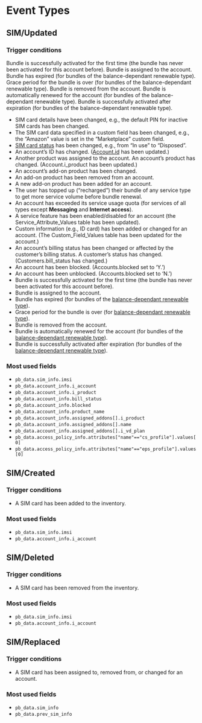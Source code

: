 # Event Types

## SIM/Updated

### Trigger conditions

Bundle is successfully activated for the first time (the bundle has never been activated for this account before).
Bundle is assigned to the account.
Bundle has expired (for bundles of the balance-dependant renewable type).
Grace period for the bundle is over (for bundles of the balance-dependant renewable type).
Bundle is removed from the account.
Bundle is automatically renewed for the account (for bundles of the balance-dependant renewable type).
Bundle is successfully activated after expiration (for bundles of the balance-dependant renewable type).

- SIM card details have been changed, e.g., the default PIN for inactive SIM cards has been changed.
- The SIM card data specified in a custom field has been changed, e.g., the “Amazon” value is set in the “Marketplace” custom field.
- [SIM card status][sim-card-status] has been changed, e.g., from “In use” to “Disposed”.
- An account’s ID has changed. ([Account.id][account.id] has been updated.)
- Another product was assigned to the account. An account’s product has changed. (Account.i_product has been updated.)
- An account’s add-on product has been changed.
- An add-on product has been removed from an account.
- A new add-on product has been added for an account.
- The user has topped up (“recharged”) their bundle of any service type to get more service volume before bundle renewal.
- An account has exceeded its service usage quota (for services of all types except **Messaging** and **Internet access**).
- A service feature has been enabled/disabled for an account (the Service_Attribute_Values table has been updated).
- Custom information (e.g., ID card) has been added or changed for an account. (The Custom_Field_Values table has been updated for the account.)
- An account’s billing status has been changed or affected by the customer’s billing status. A customer’s status has changed. (Customers.bill_status has changed.)
- An account has been blocked. (Accounts.blocked set to ‘Y.’)
- An account has been unblocked. (Accounts.blocked set to ‘N.’)
- Bundle is successfully activated for the first time (the bundle has never been activated for this account before).
- Bundle is assigned to the account.
- Bundle has expired (for bundles of the [balance-dependant renewable type][bundles]).
- Grace period for the bundle is over (for [balance-dependant renewable type][bundles]).
- Bundle is removed from the account.
- Bundle is automatically renewed for the account (for bundles of the [balance-dependant renewable type][bundles]).
- Bundle is successfully activated after expiration (for bundles of the [balance-dependant renewable type][bundles]).

### Most used fields

- `pb_data.sim_info.imsi`
- `pb_data.account_info.i_account`
- `pb_data.account_info.i_product`
- `pb_data.account_info.bill_status`
- `pb_data.account_info.blocked`
- `pb_data.account_info.product_name`
- `pb_data.account_info.assigned_addons[].i_product`
- `pb_data.account_info.assigned_addons[].name`
- `pb_data.account_info.assigned_addons[].i_vd_plan`
- `pb_data.access_policy_info.attributes["name"=="cs_profile"].values[0]`
- `pb_data.access_policy_info.attributes["name"=="eps_profile"].values[0]`

## SIM/Created

### Trigger conditions

- A SIM card has been added to the inventory.

### Most used fields

- `pb_data.sim_info.imsi`
- `pb_data.account_info.i_account`

## SIM/Deleted

### Trigger conditions

- A SIM card has been removed from the inventory.

### Most used fields

- `pb_data.sim_info.imsi`
- `pb_data.account_info.i_account`

## SIM/Replaced

### Trigger conditions

- A SIM card has been assigned to, removed from, or changed for an account.

### Most used fields

- `pb_data.sim_info`
- `pb_data.prev_sim_info`

<!-- References -->

[sim-card-status]: https://docs.portaone.com/docs/mr122-sim-card-inventory?topic=comprehensive-details-and-group-operations-in-sim-card-inventory
[account.id]: http://Account.id
[bundles]: https://docs.portaone.com/docs/mr122-balance-dependent-renewable-bundles
